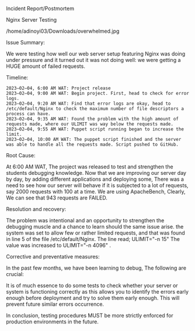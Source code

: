 Incident Report/Postmortem

Nginx Server Testing

/home/adinoyi03/Downloads/overwhelmed.jpg

Issue Summary:

We were testing how well our web server setup featuring Nginx was doing under pressure and it turned out it was not doing well: we were getting a HUGE amount of failed requests.

Timeline:

    2023–02–04, 6:00 AM WAT: Project release
    2023–02–04, 9:00 AM WAT: Begin project. First, head to check for error logs.
    2023–02–04, 9:20 AM WAT: Find that error logs are okay, head to /etc/default/Nginx to check the maximum number of file descriptors a process can have.
    2023–02–04, 9:35 AM WAT: Found the problem with the high amount of requests made, where our ULIMIT was way below the requests made.
    2023–02–04, 9:55 AM WAT: Puppet script running began to increase the limit.
    2023–02–04, 10:00 AM WAT: The puppet script finished and the server was able to handle all the requests made. Script pushed to GitHub.

Root Cause:

At 6:00 AM WAT, The project was released to test and strengthen the students debugging knowledge. Now that we are improving our server day by day, by adding different applications and deploying some, There was a need to see how our server will behave if it is subjected to a lot of requests, say 2000 requests with 100 at a time. We are using ApacheBench, Clearly, We can see that 943 requests are FAILED.

Resolution and recovery:

The problem was intentional and an opportunity to strengthen the debugging muscle and a chance to learn should the same issue arise. the system was set to allow few or rather limited requests, and that was found in line 5 of the file /etc/default/Nginx. The line read; ULIMIT="-n 15" The value was increased to ULIMIT="-n 4096" .

Corrective and preventative measures:

In the past few months, we have been learning to debug, The following are crucial:

It is of much essence to do some tests to check whether your server or system is functioning correctly as this allows you to identify the errors early enough before deployment and try to solve them early enough. This will prevent future similar errors occurrence.

In conclusion, testing procedures MUST be more strictly enforced for production environments in the future.
